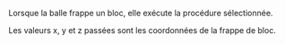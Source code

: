 Lorsque la balle frappe un bloc, elle exécute la procédure sélectionnée.

Les valeurs x, y et z passées sont les coordonnées de la frappe de bloc.